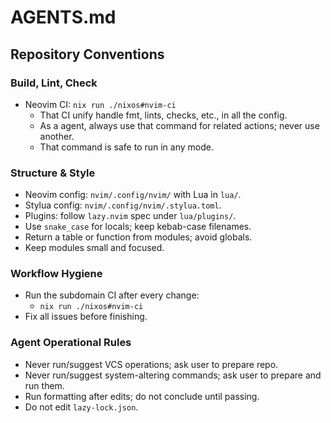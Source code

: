 # AGENTS.md

## Repository Conventions

### Build, Lint, Check

- Neovim CI: `nix run ./nixos#nvim-ci`
  - That CI unify handle fmt, lints, checks, etc., in all the config.
  - As a agent, always use that command for related actions; never use another.
  - That command is safe to run in any mode.

### Structure & Style

- Neovim config: `nvim/.config/nvim/` with Lua in `lua/`.
- Stylua config: `nvim/.config/nvim/.stylua.toml`.
- Plugins: follow `lazy.nvim` spec under `lua/plugins/`.
- Use `snake_case` for locals; keep kebab-case filenames.
- Return a table or function from modules; avoid globals.
- Keep modules small and focused.

### Workflow Hygiene

- Run the subdomain CI after every change:
  - `nix run ./nixos#nvim-ci`
- Fix all issues before finishing.

### Agent Operational Rules

- Never run/suggest VCS operations; ask user to prepare repo.
- Never run/suggest system-altering commands; ask user to prepare and run them.
- Run formatting after edits; do not conclude until passing.
- Do not edit `lazy-lock.json`.
